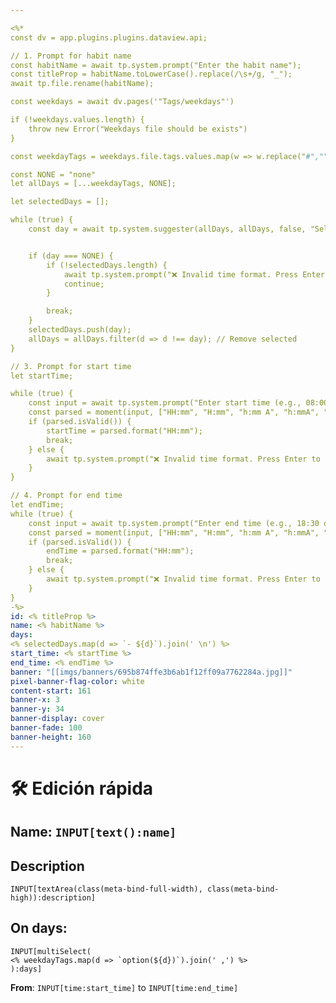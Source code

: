 ```yaml
---

<%*
const dv = app.plugins.plugins.dataview.api;

// 1. Prompt for habit name
const habitName = await tp.system.prompt("Enter the habit name");
const titleProp = habitName.toLowerCase().replace(/\s+/g, "_");
await tp.file.rename(habitName);

const weekdays = await dv.pages('"Tags/weekdays"')

if (!weekdays.values.length) {
	throw new Error("Weekdays file should be exists")
}

const weekdayTags = weekdays.file.tags.values.map(w => w.replace("#",""))

const NONE = "none"
let allDays = [...weekdayTags, NONE];

let selectedDays = [];

while (true) {
    const day = await tp.system.suggester(allDays, allDays, false, "Select a day (or 'none' to finish)");


    if (day === NONE) {
	    if (!selectedDays.length) {
		    await tp.system.prompt("❌ Invalid time format. Press Enter to retry.");
		    continue;
	    }

		break;
    }
    selectedDays.push(day);
    allDays = allDays.filter(d => d !== day); // Remove selected
}

// 3. Prompt for start time
let startTime;

while (true) {
    const input = await tp.system.prompt("Enter start time (e.g., 08:00 or 8:00 am)");
    const parsed = moment(input, ["HH:mm", "H:mm", "h:mm A", "h:mmA", "hh:mm A"], true);
    if (parsed.isValid()) {
        startTime = parsed.format("HH:mm");
        break;
    } else {
        await tp.system.prompt("❌ Invalid time format. Press Enter to retry.");
    }
}

// 4. Prompt for end time
let endTime;
while (true) {
    const input = await tp.system.prompt("Enter end time (e.g., 18:30 or 6:30 pm)");
    const parsed = moment(input, ["HH:mm", "H:mm", "h:mm A", "h:mmA", "hh:mm A"], true);
    if (parsed.isValid()) {
        endTime = parsed.format("HH:mm");
        break;
    } else {
        await tp.system.prompt("❌ Invalid time format. Press Enter to retry.");
    }
}
-%>
id: <% titleProp %>
name: <% habitName %>
days:
<% selectedDays.map(d => `- ${d}`).join(' \n') %>
start_time: <% startTime %>
end_time: <% endTime %>
banner: "[[imgs/banners/695b874ffe3b6ab1f12ff09a7762284a.jpg]]"
pixel-banner-flag-color: white
content-start: 161
banner-x: 3
banner-y: 34
banner-display: cover
banner-fade: 100
banner-height: 160
---
```


# 🛠 Edición rápida

## Name: `INPUT[text():name]`  

## Description

```meta-bind
INPUT[textArea(class(meta-bind-full-width), class(meta-bind-high)):description]
```

## On days:

```meta-bind
INPUT[multiSelect(
<% weekdayTags.map(d => `option(${d})`).join(' ,') %>
):days]
```

**From**: `INPUT[time:start_time]`  to `INPUT[time:end_time]`
